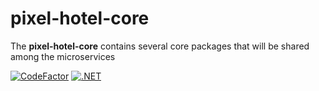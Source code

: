 # pixel-hotel-core

The **pixel-hotel-core** contains several core packages that will be shared among the microservices

[![CodeFactor](https://www.codefactor.io/repository/github/wesleycosta/pixel-hotel-core/badge)](https://www.codefactor.io/repository/github/wesleycosta/pixel-hotel-core)
[![.NET](https://github.com/wesleycosta/pixel-hotel-core/actions/workflows/dotnet.yml/badge.svg)](https://github.com/wesleycosta/pixel-hotel-core/actions/workflows/dotnet.yml)
